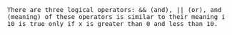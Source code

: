 <pre>

  There are three logical operators: && (and), || (or), and not (exactly as it looks). The semantics
  (meaning) of these operators is similar to their meaning in English. For example, x > 0 && x <
  10 is true only if x is greater than 0 and less than 10.

<pre>
